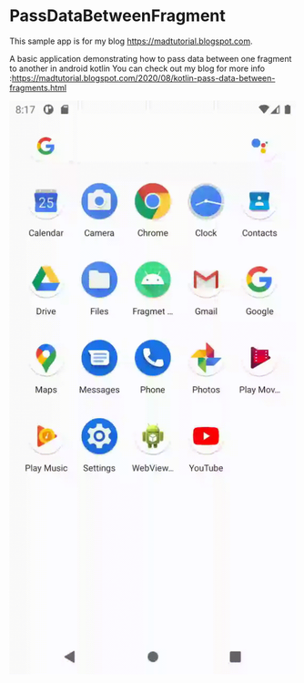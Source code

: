 # PassDataBetweenFragment

This sample app is for my blog https://madtutorial.blogspot.com.

A basic application demonstrating how to pass data between one fragment to another in android kotlin
You can check out my blog for more info :https://madtutorial.blogspot.com/2020/08/kotlin-pass-data-between-fragments.html

![Pass data between android fragments](https://github.com/blackzshaik/PassDataBetweenFragment/blob/master/screenshots/share-data-between-two%20fragments.gif)
